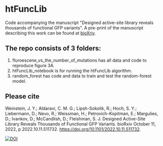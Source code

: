 # htFuncLib

Code accompanying the manuscript "Designed active-site library reveals thousands of functional GFP variants".
A pre-print of the manuscript describing this work can be found at [bioXriv](https://www.biorxiv.org/content/10.1101/2022.10.11.511732v1).

## The repo consists of 3 folders:
1. fluroescene_vs_the_number_of_mutations has all data and code to reproduce figure 3A.
2. htFuncLib_notebook is for running the htFuncLib algorithm.
3. random_forest has code and data to train and test the random-forest model.

## Please cite
Weinstein, J. Y.; Aldaravi, C. M. G.; Lipsh-Sokolik, R.; Hoch, S. Y.; Liebermann, D.; Nevo, R.; Weissman, H.; Petrovich-Kopitman, E.; Margulies, D.; Ivankov, D.; McCandlish, D.; Fleishman, S. J. Designed Active-Site Library Reveals Thousands of Functional GFP Variants. bioRxiv October 11, 2022, p 2022.10.11.511732. https://doi.org/10.1101/2022.10.11.511732.



[![DOI](https://zenodo.org/badge/547106556.svg)](https://zenodo.org/badge/latestdoi/547106556)

